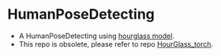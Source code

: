 HumanPoseDetecting
===
* A HumanPoseDetecting using [hourglass model](https://arxiv.org/pdf/1603.06937.pdf).
* This repo is obsolete, please refer to repo [HourGlass_torch](https://github.com/GuoyaoShen/HourGlass_torch).

